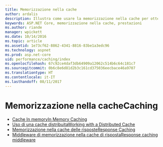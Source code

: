 ```yaml
---
title: Memorizzazione nella cache
author: ardalis
description: Illustra come usare la memorizzazione nella cache per ottenere prestazioni migliori.
keywords: ASP.NET Core, memorizzazione nella cache, prestazioni
ms.author: riande
manager: wpickett
ms.date: 10/14/2016
ms.topic: article
ms.assetid: 1e73cf62-8862-4341-8816-83be1a3edc96
ms.technology: aspnet
ms.prod: asp.net-core
uid: performance/caching/index
ms.openlocfilehash: 67c92ce4daf3db64909a12062c514b6c64c181c7
ms.sourcegitcommit: 0b6c8e6d81d2b3c161cd375036eecbace46a9707
ms.translationtype: HT
ms.contentlocale: it-IT
ms.lasthandoff: 08/11/2017
---
```

# <a name="caching"></a><span data-ttu-id="b6660-104">Memorizzazione nella cache</span><span class="sxs-lookup"><span data-stu-id="b6660-104">Caching</span></span>

* [<span data-ttu-id="b6660-105">Cache In memory</span><span class="sxs-lookup"><span data-stu-id="b6660-105">In Memory Caching</span></span>](memory.md)
* [<span data-ttu-id="b6660-106">Uso di una cache distribuita</span><span class="sxs-lookup"><span data-stu-id="b6660-106">Working with a Distributed Cache</span></span>](distributed.md)
* [<span data-ttu-id="b6660-107">Memorizzazione nella cache delle risposte</span><span class="sxs-lookup"><span data-stu-id="b6660-107">Response Caching</span></span>](response.md)
* [<span data-ttu-id="b6660-108">Middleware di memorizzazione nella cache di risposta</span><span class="sxs-lookup"><span data-stu-id="b6660-108">Response caching middleware</span></span>](middleware.md)
